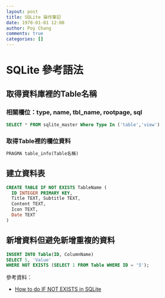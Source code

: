 ```yaml
---
layout: post
title: SQLite 操作筆記
date: 1970-01-01 12:00
author: Poy Chang
comments: true
categories: []
---
```

# SQLite 參考語法

## 取得資料庫裡的Table名稱

### 相關欄位：type, name, tbl_name, rootpage, sql

```sql
SELECT * FROM sqlite_master Where Type In ('table','view')
```

### 取得Table裡的欄位資料

```sql
PRAGMA table_info(Table名稱)
```

## 建立資料表

```sql
CREATE TABLE IF NOT EXISTS TableName (
  ID INTEGER PRIMARY KEY,
  Title TEXT, Subtitle TEXT,
  Content TEXT, 
  Icon TEXT, 
  Date TEXT
)
```

## 新增資料但避免新增重複的資料

```sql
INSERT INTO Table(ID, ColumnName)
SELECT 5, 'Value'
WHERE NOT EXISTS (SELECT 1 FROM Table WHERE ID = '5');
```

參考資料：

* [How to do IF NOT EXISTS in SQLite](http://stackoverflow.com/questions/531035/how-to-do-if-not-exists-in-sqlite)